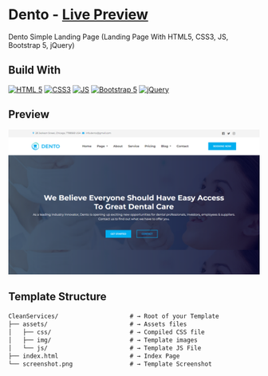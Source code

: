 # Dento - [Live Preview](https://ihebhafdallah.github.io/Dento/)
Dento Simple Landing Page (Landing Page With HTML5, CSS3, JS, Bootstrap 5, jQuery)

## Build With

[![HTML 5](https://img.shields.io/badge/HTML%205-gray?logo=HTML5)](https://www.w3.org/html/ "Go to HTML on w3")
[![CSS3](https://img.shields.io/badge/CSS%203-gray?logo=CSS3)](https://www.w3schools.com/css/ "Go to CSS on w3schools")
[![JS](https://img.shields.io/badge/JavaScript-gray?logo=JavaScript)](https://developer.mozilla.org/en-US/docs/Web/JavaScript "Go to JS")
[![Bootstrap 5](https://img.shields.io/badge/Bootstrap-gray?logo=Bootstrap)](https://getbootstrap.com/docs/5.0/ "Go to Bootstrap 5")
[![jQuery](https://img.shields.io/badge/jQuery-gray?logo=jQuery)](https://jquery.com/ "Go to jQuery")

## Preview

![Home Page](screenshot.png)

## Template Structure

```shell
CleanServices/                    # → Root of your Template
├── assets/                       # → Assets files
│   ├── css/                      # → Compiled CSS file
│   ├── img/                      # → Template images
│   └── js/                       # → Template JS File
├── index.html                    # → Index Page 
└── screenshot.png                # → Template Screenshot
```
